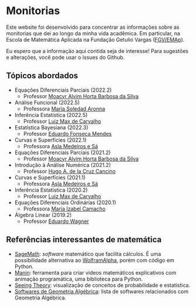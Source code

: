 # Monitorias 

Este website foi desenvolvido para concentrar as informações sobre as
monitorias que dei ao longo da minha vida acadêmica. Em particular, na 
Escola de Matemática Aplicada na Fundação Getulio Vargas ([FGV/EMAp](https://emap.fgv.br/)). 

Eu espero que a informação aqui contida seja de interesse! Para sugestões e
alterações, você pode usar o Issues do Github. 

## Tópicos abordados 

- Equações Diferenciais Parciais (2022.2)
    - Professor [Moacyr Alvim Horta Barbosa da Silva](https://emap.fgv.br/corpo-docente/moacyr-alvim-horta-barbosa-silva)
- Análise Funcional (2022.5)
    - Professora [Maria Soledad Aronna](https://sites.google.com/view/aronna/home)
- Inferência Estatística (2022.5)
    - Professor [Luiz Max de Carvalho](https://emap.fgv.br/corpo-docente/luiz-max-fagundes-de-carvalho)
- Estatística Bayesiana (2022.3)
    - Professor [Eduardo Fonseca Mendes](https://sites.google.com/site/dudafmendes/)
- Curvas e Superfícies (2022.1)
    - Professora [Asla Medeiros e Sá](https://sites.google.com/view/aslasa/home)
- Equações Diferenciais Parciais (2021.2)
    - Professor [Moacyr Alvim Horta Barbosa da Silva](https://emap.fgv.br/corpo-docente/moacyr-alvim-horta-barbosa-silva)
- Introdução à Análise Numérica (2021.2)
    - Professor [Hugo A. de la Cruz Cancino](https://emap.fgv.br/corpo-docente/hugo-de-la-cruz-cancino)
- Curvas e Superfícies (2021.1)
    - Professora [Asla Medeiros e Sá](https://sites.google.com/view/aslasa/home)
- Inferência Estatística (2020.2)
    - Professor [Luiz Max de Carvalho](https://emap.fgv.br/corpo-docente/luiz-max-fagundes-de-carvalho)
- Equações Diferenciais Ordinárias (2020.1)
    - Professora [Maria Izabel Camacho](https://emap.fgv.br/corpo-docente/maria-izabel-tavares-camacho)
- Álgebra Linear (2019.2)
    - Professor [Eduardo Wagner](https://emap.fgv.br/corpo-docente/eduardo-wagner)








## Referências interessantes de matemática 

- [SageMath](https://doc.sagemath.org/html/en/installation/): *software*
  matemático que facilita cálculos. É uma possibilidade alternativa ao
  [WolframAlpha](https://www.wolframalpha.com/), porém com código em Python. 
- [Manin](https://github.com/3b1b/manim): ferramenta para criar vídeos
  matemáticos explicativos com animação programática, uma biblioteca para
  Python. 
- [Seeing Theory](https://seeing-theory.brown.edu/index.html#firstPage):
  visualização de conceitos de probabilidade e estatística. 
- [Softwares de Geometria Algébrica](https://ga-explorer.netlify.app/index.php/ga-software/): lista de
  softwares relacionados com Geometria Algébrica. 
